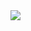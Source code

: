 <img src="https://media0.giphy.com/media/v1.Y2lkPTc5MGI3NjExa2g4bTB5bmU3NHJjMWNudTQ0NXd4NmIwZGVrYXhmdnc1YWVrYTM1ayZlcD12MV9pbnRlcm5hbF9naWZfYnlfaWQmY3Q9Zw/10zxDv7Hv5RF9C/giphy.webp">